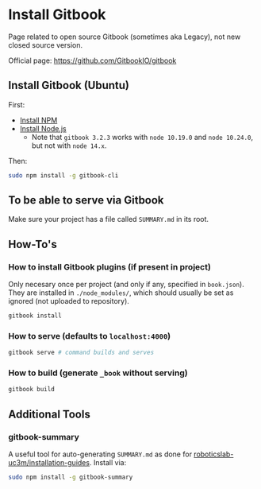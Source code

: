 # Install Gitbook

Page related to open source Gitbook (sometimes aka Legacy), not new closed source version.

Official page: <https://github.com/GitbookIO/gitbook>

## Install Gitbook (Ubuntu)

First:

- [Install NPM](install-npm.md)
- [Install Node.js](install-nodejs.md)
  - Note that `gitbook 3.2.3` works with `node 10.19.0` and `node 10.24.0`, but not with `node 14.x`.

Then:

```bash
sudo npm install -g gitbook-cli
```

## To be able to serve via Gitbook

Make sure your project has a file called `SUMMARY.md` in its root.

## How-To's

### How to install Gitbook plugins (if present in project)

Only necesary once per project (and only if any, specified in `book.json`). They are installed in `./node_modules/`, which should usually be set as ignored (not uploaded to repository).

```bash
gitbook install
```

### How to serve (defaults to `localhost:4000`)

```bash
gitbook serve # command builds and serves
```

### How to build (generate `_book` without serving)

```bash
gitbook build
```

## Additional Tools

### gitbook-summary

A useful tool for auto-generating `SUMMARY.md` as done for [roboticslab-uc3m/installation-guides](https://github.com/roboticslab-uc3m/installation-guides). Install via:

```bash
sudo npm install -g gitbook-summary
```
